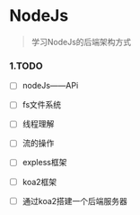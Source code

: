 # NodeJs
> 学习NodeJs的后端架构方式
 
### 1.TODO
- [ ] nodeJs——APi
- [ ] fs文件系统
- [ ] 线程理解
- [ ] 流的操作
- [ ] expless框架
- [ ] koa2框架
- [ ] 通过koa2搭建一个后端服务器

